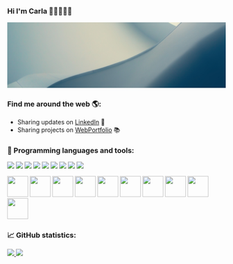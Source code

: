### Hi I'm Carla 👋🏼👩🏽‍💻
![MC](img.png)

### Find me around the web 🌎: 

- Sharing updates on <a href="https://www.linkedin.com/in/mariacarlagonzalezgonzalez/">LinkedIn</a> 💼
- Sharing projects on <a href="https://mariacarlagonzalez-webportfolio.fly.dev">WebPortfolio</a> 📚


### 🚀 Programming languages and tools:
![](https://img.shields.io/badge/Python-3776AB?style=for-the-badge&logo=python&logoColor=white)
![](https://img.shields.io/badge/MySQL-00000F?style=for-the-badge&logo=mysql&logoColor=white)
![](https://img.shields.io/badge/Heroku-430098?style=for-the-badge&logo=heroku&logoColor=white)
![](https://img.shields.io/badge/Amazon_AWS-232F3E?style=for-the-badge&logo=amazon-aws&logoColor=white)
![](https://img.shields.io/badge/Windows-0078D6?style=for-the-badge&logo=windows&logoColor=white)
![](https://img.shields.io/badge/GitHub-100000?style=for-the-badge&logo=github&logoColor=white)
![](https://img.shields.io/badge/Made%20with-Jupyter-orange?style=for-the-badge&logo=Jupyter)
![](https://img.shields.io/badge/Made%20for-VSCode-1f425f.svg)
![](https://img.shields.io/badge/Tools-Docker-informational?style=flat&logo=docker&logoColor=white&color=2bbc8a)
<div>
<img src="https://img.icons8.com/color/48/000000/python.png"style="display: inline-block"; width="48" height="48";/>
<img src="https://img.icons8.com/plasticine/512/matlab.png"style="display: inline-block"; width="48" height="48";/>
<img src="https://img.icons8.com/color/48/000000/sql.png"style="display: inline-block"; width="48" height="48";/>
<img src="https://img.icons8.com/color/48/000000/git.png"style="display: inline-block"; width="48" height="48";/>
<img src="https://img.icons8.com/color/48/000000/pandas.png"style="display: inline-block"; width="48" height="48";/>
<img src="https://img.icons8.com/color/48/000000/tensorflow.png"style="display: inline-block"; width="48" height="48";/>
<img src="https://img.icons8.com/color/512/numpy.png"style="display: inline-block"; width="48" height="48";/>
<img src="https://encrypted-tbn0.gstatic.com/images?q=tbn:ANd9GcQ7RiM9Z5UItq-TJVnmJvQL_Kr88NzjJU_ZdA&usqp=CAU"style="display: inline-block"; width="48" height="48";/>
<img src="https://img.icons8.com/fluent/48/000000/visual-studio-code-2019.png"style="display: inline-block"; width="48" height="48";/>
<img src="https://img.icons8.com/color/48/000000/bootstrap.png"style="display: inline-block"; width="48" height="48";/>
</div>

### 📈 GitHub statistics:

<a href="https://github.com/mcarlagg17">
  <img height="180em" src="https://github-readme-stats.vercel.app/api?username=mcarlagg17&show_icons=true&theme=nord" />
  <img height="180em" src="https://github-readme-stats.vercel.app/api/top-langs/?username=mcarlagg17&theme=nord&layout=compact" />
</a>
<!--
**mcarlagg17/mcarlagg17** is a ✨ _special_ ✨ repository because its `README.md` (this file) appears on your GitHub profile.

Here are some ideas to get you started:

- 🔭 I’m currently working on ...
- 🌱 I’m currently learning ...
- 👯 I’m looking to collaborate on ...
- 🤔 I’m looking for help with ...
- 💬 Ask me about ...
- 📫 How to reach me: ...
- 😄 Pronouns: ...
- ⚡ Fun fact: ...
-->
